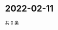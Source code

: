 # 2022-02-11

共 0 条

<!-- BEGIN WEIBO -->
<!-- 最后更新时间 Fri Feb 11 2022 17:00:32 GMT+0800 (China Standard Time) -->

<!-- END WEIBO -->
